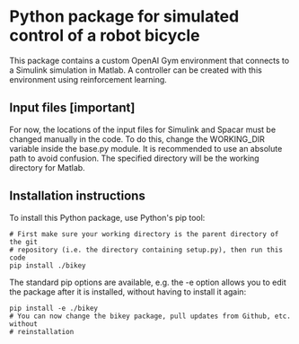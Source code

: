 # Python package for simulated control of a robot bicycle

This package contains a custom OpenAI Gym environment that connects to a
Simulink simulation in Matlab. A controller can be created with this
environment using reinforcement learning.

## Input files **[important]**
For now, the locations of the input files for Simulink and Spacar must be
changed manually in the code. To do this, change the WORKING_DIR variable
inside the base.py module. It is recommended to use an absolute path to avoid
confusion. The specified directory will be the working directory for Matlab.

## Installation instructions
To install this Python package, use Python's pip tool:

```
# First make sure your working directory is the parent directory of the git
# repository (i.e. the directory containing setup.py), then run this code
pip install ./bikey
```

The standard pip options are available, e.g. the -e option allows you to edit
the package after it is installed, without having to install it again:

```
pip install -e ./bikey
# You can now change the bikey package, pull updates from Github, etc. without
# reinstallation
```

